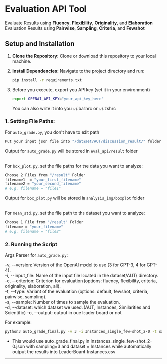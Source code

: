 # Evaluation API Tool
Evaluate Results using **Fluency**, **Flexibility**, **Originality**, and **Elaboration**
Evaluation Results using **Pairwise**, **Sampling**, **Criteria**, and **Fewshot**
## Setup and Installation

1. **Clone the Repository:**
   Clone or download this repository to your local machine.

2. **Install Dependencies:**
   Navigate to the project directory and run:
   ```bash
   pip install -r requirements.txt
   ```
3. Before you execute, export you API key (set it in your environment)
   ```bash
   export OPENAI_API_KEY="your_api_key_here"
   ```
   You can also write it into you ~/.bashrc or ~/.zshrc

### 1. Setting File Paths:
For `auto_grade.py`, you don't have to edit path
  ```bash
  Put your input json file into "/dataset/AUT/discussion_result/" folder
  ```
Output for `auto_grade.py` will be stored in `eval_api/result` folder <br /><br />

For `box_plot.py`, set the file paths for the data you want to analyze:
  ```bash
  Choose 2 Files from "/result" Folder
  filename1  = "your_first_filename"
  filename2 = "your_second_filename"
  # e.g. filename = "file1"
  ```
Output for `box_plot.py` will be stored in `analysis_img/boxplot` folder <br /><br />

For `mean_std.py`, set the file path to the dataset you want to analyze:
  ```bash
  Choose 1 File from "/result" Folder
  filename = "your_filename"
  # e.g. filename = "file2"
  ```
### 2. Running the Script
  Args Parser for `auto_grade.py`:
  

   -v, --version: Version of the OpenAI model to use (3 for GPT-3, 4 for GPT-4). <br />
   -i, --input_file: Name of the input file located in the dataset/AUT/ directory. <br />
   -c, --criterion: Criterion for evaluation (options: fluency, flexibility, criteria, originality, elaboration, all). <br />
   -t, --type: Variant of the evaluation (options: default, fewshot, criteria, pairwise, sampling). <br />
   -s, --sample: Number of times to sample the evaluation.<br />
   -d, --dataset: which dataset we used. (AUT, Instances, Similarities and Scientific)
   -o, --output: output in oue leader board or not

For example: 
  ```bash
  python3 auto_grade_final.py -v 3 -i Instances_single_few-shot_2-0 -t sampling -s 3 -d Instances -o y
  ```
  <!-- # Evaluate using GPT-3, pairwise comparison, for all criteria
  python3 auto_grade.py -v 3 -i dataname -c all -t pairwise -s 1 -d AUT -o y
   
  # Evaluate using GPT-4, sampling method, for all criteria
  python3 auto_grade.py -v 4 -i dataname -c all -t sampling -s 1 -d Scientific -o n
   
  # Evaluate using GPT-3, for all criteria in the default evaluation type
  python3 auto_grade.py -v 3 -i dataname -c all -t criteria -s 3 -d Instances -o y -->

  - This would use auto_grade_final.py in Instances_single_few-shot_2-0.json with sampling=3 and dataset = Instances while automatically output the results into LeaderBoard-Instances.csv


-----
